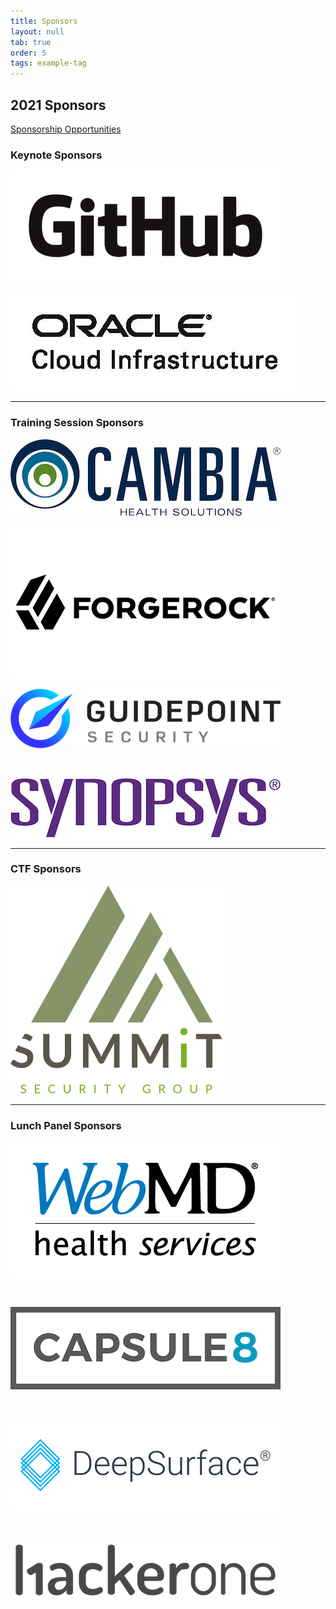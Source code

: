 ```yaml
---
title: Sponsors
layout: null
tab: true
order: 5
tags: example-tag
---
```


## 2021 Sponsors

[Sponsorship Opportunities](https://raw.githubusercontent.com/OWASP/www-revent-portland-training-day/main/sponsors/2021-PDX-OWASP-Training-Day-Sponsorship-Opportunities.pdf)

### Keynote Sponsors
![Github Logo](sponsors/GitHub_1-Keynote.png "Github Logo")

![Oracle Logo](sponsors/Oracle_1-Keynote.jpg "Oracle Logo")

---

### Training Session Sponsors

![Cambia Health Solutions Logo](sponsors/Cambia_1-Session.jpeg "Cambia Health Solutions Logo")

![ForgeRock Logo](sponsors/Forgerock_1-Session.png "ForgeRock Logo")

![Guidepoint Security Logo](sponsors/Guidepoint-Session.png "Guidepoint Security Logo")

<br>

![Synopsys Logo](sponsors/Synopsys-Session.jpeg "Synopsys Logo")

---

### CTF Sponsors
![Summit Security Group LLC Logo](sponsors/Summit_logo-MAIN_tdm.svg "Summit Security Group LLC Logo")

---

### Lunch Panel Sponsors
![WebMD Health Services Logo](sponsors/WebMD-LunchPanel.jpg "WebMD Health Services Logo")

<br>

![Capsule8 Logo](sponsors/Capsule-LunchPanel.png "Capsule8 Logo")

<br>

![DeepSurface Security Logo](sponsors/DeepSurface-LunchPanel.png "DeepSurface Security Logo")

<br>

![HackerOne Logo](sponsors/HackerOne-LunchPanel.png "HackerOne Logo")

<br>